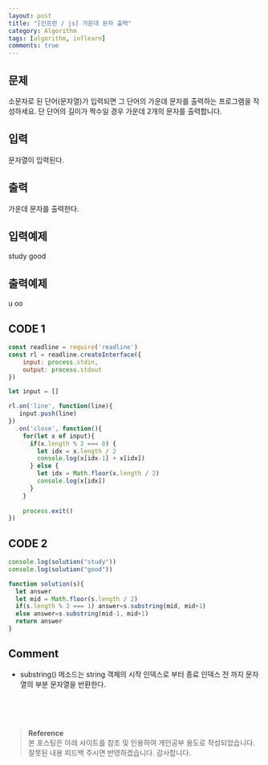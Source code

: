 ```yaml
---
layout: post
title: "[인프런 / js] 가운데 문자 출력"
category: Algorithm
tags: [algorithm, inflearn]
comments: true
---
```


## 문제
소문자로 된 단어(문자열)가 입력되면 그 단어의 가운데 문자를 출력하는 프로그램을 작성하세요. 단 단어의 길이가 짝수일 경우 가운데 2개의 문자를 출력합니다.

## 입력
문자열이 입력된다.

## 출력
가운데 문자를 출력한다.

## 입력예제
study
good

## 출력예제
u
oo

## CODE 1
```javascript
const readline = require('readline')
const rl = readline.createInterface({
    input: process.stdin,
    output: process.stdout
})

let input = []

rl.on('line', function(line){
   input.push(line)
})
  .on('close', function(){
    for(let x of input){
      if(x.length % 2 === 0) {
        let idx = x.length / 2 
        console.log(x[idx-1] + x[idx])
      } else {
        let idx = Math.floor(x.length / 2)
        console.log(x[idx])
      }
    }
 
    process.exit()
})
```

## CODE 2
```javascript
console.log(solution("study"))
console.log(solution("good"))

function solution(s){  
  let answer
  let mid = Math.floor(s.length / 2)
  if(s.length % 2 === 1) answer=s.substring(mid, mid+1)
  else answer=s.substring(mid-1, mid+1)
  return answer
}
```
## Comment
- substring() 메소드는 string 객체의 시작 인덱스로 부터 종료 인덱스 전 까지 문자열의 부분 문자열을 반환한다.

<br>
<br>
<br>

>**Reference**   
본 포스팅은 아래 사이트를 참조 및 인용하여 개인공부 용도로 작성되었습니다.   
잘못된 내용 피드백 주시면 반영하겠습니다. 감사합니다.   
[]()